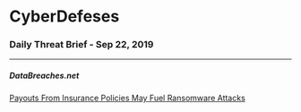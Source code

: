# CyberDefeses
### Daily Threat Brief - Sep 22, 2019

 
-----
 
##### DataBreaches.net
[Payouts From Insurance Policies May Fuel Ransomware Attacks](https://www.databreaches.net/payouts-from-insurance-policies-may-fuel-ransomware-attacks/)
 
